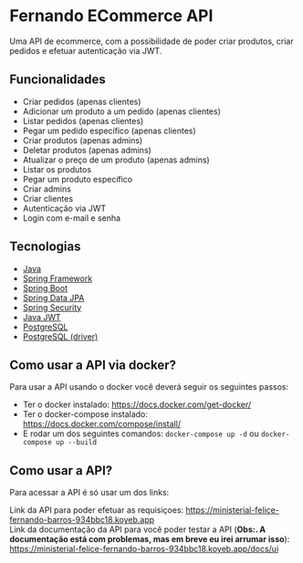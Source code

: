 # Fernando ECommerce API

Uma API de ecommerce, com a possibilidade de poder criar produtos, criar pedidos e efetuar autenticação via JWT.

## Funcionalidades
- Criar pedidos (apenas clientes)
- Adicionar um produto a um pedido (apenas clientes)
- Listar pedidos (apenas clientes)
- Pegar um pedido específico (apenas clientes)
- Criar produtos (apenas admins)
- Deletar produtos (apenas admins)
- Atualizar o preço de um produto (apenas admins)
- Listar os produtos
- Pegar um produto específico
- Criar admins
- Criar clientes
- Autenticação via JWT
- Login com e-mail e senha

## Tecnologias
- [Java](https://www.java.com/pt-BR/)
- [Spring Framework](https://spring.io/projects/spring-framework)
- [Spring Boot](https://spring.io/projects/spring-boot)
- [Spring Data JPA](https://spring.io/projects/spring-data-jpa)
- [Spring Security](https://spring.io/projects/spring-security)
- [Java JWT](https://github.com/auth0/java-jwt)
- [PostgreSQL](https://www.postgresql.org/)
- [PostgreSQL (driver)](https://github.com/pgjdbc/pgjdbc)




## Como usar a API via docker?
Para usar a API usando o docker você deverá seguir os seguintes passos:
- Ter o docker instalado: https://docs.docker.com/get-docker/
- Ter o docker-compose instalado: https://docs.docker.com/compose/install/
- E rodar um dos seguintes comandos: ```docker-compose up -d``` ou ```docker-compose up --build```

## Como usar a API?
Para acessar a API é só usar um dos links:
<br>

Link da API para poder efetuar as requisiçoes: https://ministerial-felice-fernando-barros-934bbc18.koyeb.app
<br>
Link da documentação da API para você poder testar a API (**Obs:. A documentação está com problemas, mas em breve eu irei arrumar isso**): https://ministerial-felice-fernando-barros-934bbc18.koyeb.app/docs/ui
